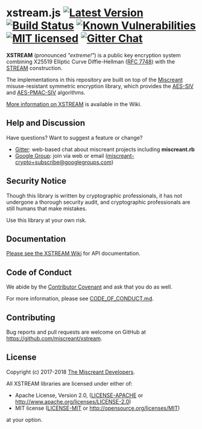 # xstream.js [![Latest Version][npm-shield]][npm-link] [![Build Status][build-image]][build-link] [![Known Vulnerabilities][snyk-image]][snyk-link] [![MIT licensed][license-image]][license-link] [![Gitter Chat][gitter-image]][gitter-link]

[npm-shield]: https://img.shields.io/npm/v/xstream-crypto.svg
[npm-link]: https://www.npmjs.com/package/xstream-crypto
[build-image]: https://secure.travis-ci.org/miscreant/xstream.svg?branch=master
[build-link]: http://travis-ci.org/miscreant/xstream
[snyk-image]: https://snyk.io/test/github/miscreant/xstream/badge.svg?targetFile=js%2Fpackage.json
[snyk-link]: https://snyk.io/test/github/miscreant/xstream?targetFile=js%2Fpackage.json
[license-image]: https://img.shields.io/badge/license-MIT/Apache2.0-blue.svg
[license-link]: https://github.com/miscreant/xstream/blob/master/LICENSE.txt
[gitter-image]: https://badges.gitter.im/badge.svg
[gitter-link]: https://gitter.im/miscreant/Lobby

**XSTREAM** (pronounced *"extreme!"*) is a public key encryption system combining
X25519 Elliptic Curve Diffie-Hellman ([RFC 7748]) with the [STREAM] construction.

The implementations in this repository are built on top of the
[Miscreant] misuse-resistant symmetric encryption library, which provides
the [AES-SIV] and [AES-PMAC-SIV] algorithms.

[More information on XSTREAM](https://github.com/miscreant/xstream/wiki/XSTREAM)
is available in the Wiki.

[RFC 7748]: https://tools.ietf.org/html/rfc7748
[STREAM]: https://github.com/miscreant/miscreant/wiki/STREAM
[Miscreant]: https://github.com/miscreant/miscreant
[AES-SIV]: https://github.com/miscreant/miscreant/wiki/AES-SIV
[AES-PMAC-SIV]: https://github.com/miscreant/miscreant/wiki/AES-PMAC-SIV

## Help and Discussion

Have questions? Want to suggest a feature or change?

* [Gitter]: web-based chat about miscreant projects including **miscreant.rb**
* [Google Group]: join via web or email ([miscreant-crypto+subscribe@googlegroups.com])

[Gitter]: https://gitter.im/miscreant/Lobby
[Google Group]: https://groups.google.com/forum/#!forum/miscreant-crypto
[miscreant-crypto+subscribe@googlegroups.com]: mailto:miscreant-crypto+subscribe@googlegroups.com?subject=subscribe

## Security Notice

Though this library is written by cryptographic professionals, it has not
undergone a thorough security audit, and cryptographic professionals are still
humans that make mistakes.

Use this library at your own risk.

## Documentation

[Please see the XSTREAM Wiki](https://github.com/miscreant/xstream/wiki/JavaScript-Documentation)
for API documentation.

## Code of Conduct

We abide by the [Contributor Covenant][cc] and ask that you do as well.

For more information, please see [CODE_OF_CONDUCT.md].

[cc]: https://contributor-covenant.org
[CODE_OF_CONDUCT.md]: https://github.com/miscreant/xstream/blob/master/CODE_OF_CONDUCT.md

## Contributing

Bug reports and pull requests are welcome on GitHub at https://github.com/miscreant/xstream.

## License

Copyright (c) 2017-2018 [The Miscreant Developers][AUTHORS].

All XSTREAM libraries are licensed under either of:

* Apache License, Version 2.0, ([LICENSE-APACHE](LICENSE-APACHE) or http://www.apache.org/licenses/LICENSE-2.0)
* MIT license ([LICENSE-MIT](LICENSE-MIT) or http://opensource.org/licenses/MIT)

at your option.

[AUTHORS]: https://github.com/miscreant/miscreant/blob/master/AUTHORS.md
